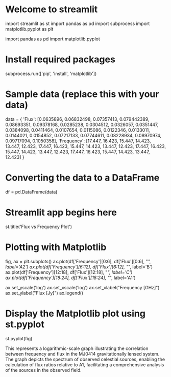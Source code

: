 # Welcome to streamlit




import streamlit as st
import pandas as pd
import subprocess
import matplotlib.pyplot as plt

import pandas as pd
import matplotlib.pyplot 


# Install required packages
subprocess.run(['pip', 'install', 'matplotlib'])


# Sample data (replace this with your data)
data = {
    'Flux': [0.0635896, 0.06832498, 0.07357413, 0.079442389, 0.08693351, 0.09378168, 0.0285238, 0.0304512, 0.0326057,
             0.0351447, 0.0384098, 0.0411464, 0.0107654, 0.0115086, 0.0122346, 0.0133011, 0.0144021, 0.0154852, 0.07217133,
             0.07744611, 0.08228934, 0.08970974, 0.09717094, 0.1050358],
    'Frequency': [17.447, 16.423, 15.447, 14.423, 13.447, 12.423, 17.447, 16.423, 15.447, 14.423, 13.447, 12.423, 17.447,
                  16.423, 15.447, 14.423, 13.447, 12.423, 17.447, 16.423, 15.447, 14.423, 13.447, 12.423]
}

# Converting the data to a DataFrame
df = pd.DataFrame(data)

# Streamlit app begins here
st.title('Flux vs Frequency Plot')

# Plotting with Matplotlib
fig, ax = plt.subplots()
ax.plot(df['Frequency'][0:6], df['Flux'][0:6], "*", label='A2')
ax.plot(df['Frequency'][6:12], df['Flux'][6:12], "*", label='B')
ax.plot(df['Frequency'][12:18], df['Flux'][12:18], "*", label='C')
ax.plot(df['Frequency'][18:24], df['Flux'][18:24], "*", label='A1')

ax.set_yscale('log')
ax.set_xscale('log')
ax.set_xlabel("Frequency [GHz]")
ax.set_ylabel("Flux [Jy]")
ax.legend()

# Display the Matplotlib plot using st.pyplot
st.pyplot(fig)

This represents a logarithmic-scale graph illustrating the correlation between frequency and flux in the MJ0414 gravitationally lensed system. The graph depicts the spectrum of observed celestial sources, enabling the calculation of flux ratios relative to A1, facilitating a comprehensive analysis of the sources in the observed field.
